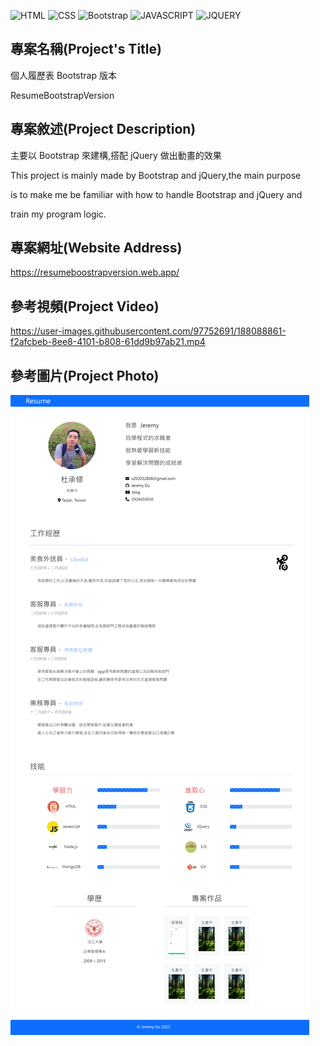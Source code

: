 ![HTML](https://img.shields.io/badge/-HTML-orange)
![CSS](https://img.shields.io/badge/-CSS-blue)
![Bootstrap](https://img.shields.io/badge/-Bootstrap%5E5.1.3-ff69b4)
![JAVASCRIPT](https://img.shields.io/badge/-JavaScript-yellow)
![JQUERY](https://img.shields.io/badge/-jQuery%5E3.6.0-9cf)

## 專案名稱(Project's Title)

個人履歷表 Bootstrap 版本

ResumeBootstrapVersion

## 專案敘述(Project Description)

主要以 Bootstrap 來建構,搭配 jQuery 做出動畫的效果

This project is mainly made by Bootstrap and jQuery,the main purpose

is to make me be familiar with how to handle Bootstrap and jQuery and

train my program logic.

## 專案網址(Website Address)

https://resumeboostrapversion.web.app/


## 參考視頻(Project Video)

https://user-images.githubusercontent.com/97752691/188088861-f2afcbeb-8ee8-4101-b808-61dd9b97ab21.mp4


## 參考圖片(Project Photo)

![PROJECT PHOTO](https://github.com/Razieldu/ResumeBootstrapVersion/raw/main/profectPhotoes/resumeboostrapversion.web.app_.png)